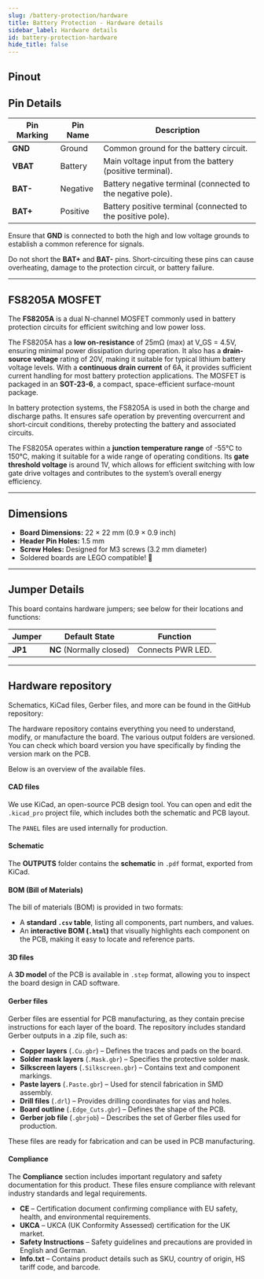 ```yaml
---
slug: /battery-protection/hardware
title: Battery Protection - Hardware details
sidebar_label: Hardware details
id: battery-protection-hardware
hide_title: false
---
```


## Pinout

<CenteredImage src="/img/battery-protection/pinout.png" alt="bp pinout diagram" caption="1S Li-Ion Battery Protection pinout diagram"/>

## Pin Details

| Pin Marking | Pin Name  | Description                                              |
| ----------- | --------- | -------------------------------------------------------- |
| **GND**     | Ground    | Common ground for the battery circuit.                 |
| **VBAT**    | Battery   | Main voltage input from the battery (positive terminal). |
| **BAT-**    | Negative  | Battery negative terminal (connected to the negative pole). |
| **BAT+**    | Positive  | Battery positive terminal (connected to the positive pole). |

<WarningBox>Ensure that **GND** is connected to both the high and low voltage grounds to establish a common reference for signals.</WarningBox>

<WarningBox>Do not short the **BAT+** and **BAT-** pins. Short-circuiting these pins can cause overheating, damage to the protection circuit, or battery failure.</WarningBox>

---

## FS8205A MOSFET

The **FS8205A** is a dual N-channel MOSFET commonly used in battery protection circuits for efficient switching and low power loss.

<CenteredImage src="/img/battery-protection/mosfet.png" alt="bp pinout diagram" caption="FS8205A MOSFET on the Battery Protection Board" width="600px"/>

The FS8205A has a **low on-resistance** of 25mΩ (max) at V_GS = 4.5V, ensuring minimal power dissipation during operation. It also has a **drain-source voltage** rating of 20V, making it suitable for typical lithium battery voltage levels. With a **continuous drain current** of 6A, it provides sufficient current handling for most battery protection applications. The MOSFET is packaged in an **SOT-23-6**, a compact, space-efficient surface-mount package.

In battery protection systems, the FS8205A is used in both the charge and discharge paths. It ensures safe operation by preventing overcurrent and short-circuit conditions, thereby protecting the battery and associated circuits.

The FS8205A operates within a **junction temperature range** of -55°C to 150°C, making it suitable for a wide range of operating conditions. Its **gate threshold voltage** is around 1V, which allows for efficient switching with low gate drive voltages and contributes to the system’s overall energy efficiency.

---

## Dimensions

- **Board Dimensions:** 22 × 22 mm (0.9 × 0.9 inch)  
- **Header Pin Holes:** 1.5 mm  
- **Screw Holes:** Designed for M3 screws (3.2 mm diameter)  
- Soldered boards are LEGO compatible! 🧱 

---

## Jumper Details

This board contains hardware jumpers; see below for their locations and functions:

<CenteredImage src="/img/battery-protection/jp1.png" alt="jp1" caption="JP1" width="600px"/>

| Jumper  | Default State            | Function                      |
| ------- | ------------------------ | ----------------------------- |
| **JP1** | **NC** (Normally closed) | Connects PWR LED.             |

---

## Hardware repository

Schematics, KiCad files, Gerber files, and more can be found in the GitHub repository:

<QuickLink 
  title="1S Li-Ion Battery Protection Hardware Design" 
  description="GitHub hardware repository for this product"
  url="https://github.com/SolderedElectronics/1S-Li-Ion-battery-protection-hardware-design/tree/main" 
/> 

The hardware repository contains everything you need to understand, modify, or manufacture the board. The various output folders are versioned. You can check which board version you have specifically by finding the version mark on the PCB.

Below is an overview of the available files.  

#### CAD files

We use KiCad, an open-source PCB design tool. You can open and edit the `.kicad_pro` project file, which includes both the schematic and PCB layout.

The `PANEL` files are used internally for production.  

#### Schematic

The **OUTPUTS** folder contains the **schematic** in `.pdf` format, exported from KiCad.

#### BOM (Bill of Materials)

The bill of materials (BOM) is provided in two formats:  

- A **standard `.csv` table**, listing all components, part numbers, and values.  
- An **interactive BOM (`.html`)** that visually highlights each component on the PCB, making it easy to locate and reference parts.  

#### 3D files

A **3D model** of the PCB is available in `.step` format, allowing you to inspect the board design in CAD software.  

#### Gerber files 

Gerber files are essential for PCB manufacturing, as they contain precise instructions for each layer of the board. The repository includes standard Gerber outputs in a .zip file, such as:  

- **Copper layers** (`.Cu.gbr`) – Defines the traces and pads on the board.  
- **Solder mask layers** (`.Mask.gbr`) – Specifies the protective solder mask.  
- **Silkscreen layers** (`.Silkscreen.gbr`) – Contains text and component markings.  
- **Paste layers** (`.Paste.gbr`) – Used for stencil fabrication in SMD assembly.  
- **Drill files** (`.drl`) – Provides drilling coordinates for vias and holes.  
- **Board outline** (`.Edge_Cuts.gbr`) – Defines the shape of the PCB.  
- **Gerber job file** (`.gbrjob`) – Describes the set of Gerber files used for production.  

These files are ready for fabrication and can be used in PCB manufacturing.

#### Compliance  

The **Compliance** section includes important regulatory and safety documentation for this product. These files ensure compliance with relevant industry standards and legal requirements.  

- **CE** – Certification document confirming compliance with EU safety, health, and environmental requirements.  
- **UKCA** – UKCA (UK Conformity Assessed) certification for the UK market.  
- **Safety Instructions** – Safety guidelines and precautions are provided in English and German.
- **Info.txt** – Contains product details such as SKU, country of origin, HS tariff code, and barcode.